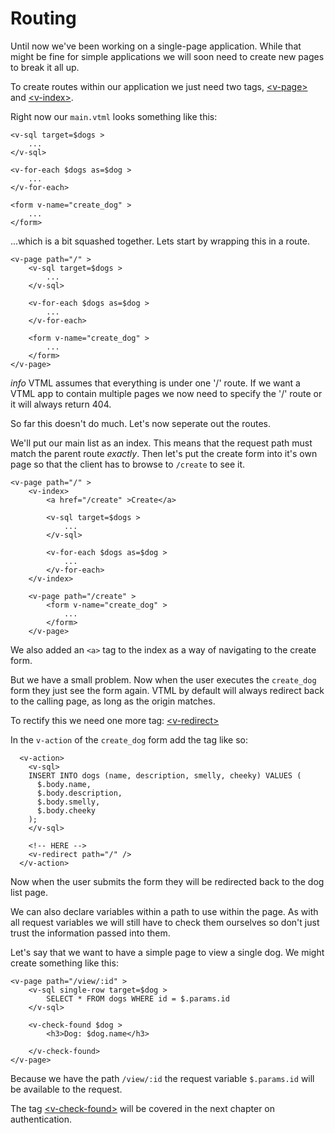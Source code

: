 
# Routing

Until now we've been working on a single-page application. While that might be fine for simple applications we will soon need to create new pages to break it all up.

To create routes within our application we just need two tags, <a class="link" href="/reference#v-page" >&lt;v-page&gt;</a> and <a class="link" href="/reference#v-index" >&lt;v-index&gt;</a>.


Right now our `main.vtml` looks something like this:

```
<v-sql target=$dogs >
    ...
</v-sql>

<v-for-each $dogs as=$dog >
    ...
</v-for-each>

<form v-name="create_dog" >
    ...
</form>
```

...which is a bit squashed together. Lets start by wrapping this in a route.

```
<v-page path="/" >
    <v-sql target=$dogs >
        ...
    </v-sql>

    <v-for-each $dogs as=$dog >
        ...
    </v-for-each>

    <form v-name="create_dog" >
        ...
    </form>
</v-page>
```

<article class="secondary-container" >
<i>info</i>
VTML assumes that everything is under one '/' route. If we want a VTML app to contain multiple pages we now need to specify the '/' route or it will always return 404.
</article>

So far this doesn't do much. Let's now seperate out the routes.

We'll put our main list as an index. This means that the request path must match the parent route _exactly_. Then let's put the create form into it's own page so that the client has to browse to `/create` to see it.

```
<v-page path="/" >
    <v-index>
        <a href="/create" >Create</a>

        <v-sql target=$dogs >
            ...
        </v-sql>

        <v-for-each $dogs as=$dog >
            ...
        </v-for-each>
    </v-index>

    <v-page path="/create" >
        <form v-name="create_dog" >
            ...
        </form>
    </v-page>
```

We also added an `<a>` tag to the index as a way of navigating to the create form.

But we have a small problem. Now when the user executes the `create_dog` form they just see the form again. VTML by default will always redirect back to the calling page, as long as the origin matches.

To rectify this we need one more tag: <a class="link" href="/reference#v-redirect" >&lt;v-redirect&gt;</a>

In the `v-action` of the `create_dog` form add the tag like so:
```
  <v-action>
    <v-sql>
    INSERT INTO dogs (name, description, smelly, cheeky) VALUES (
      $.body.name,
      $.body.description,
      $.body.smelly,
      $.body.cheeky
    );
    </v-sql>

    <!-- HERE -->
    <v-redirect path="/" />
  </v-action>
```

Now when the user submits the form they will be redirected back to the dog list page.

We can also declare variables within a path to use within the page. As with all request variables we will still have to check them ourselves so don't just trust the information passed into them.

Let's say that we want to have a simple page to view a single dog. We might create something like this:

```
<v-page path="/view/:id" >
    <v-sql single-row target=$dog >
        SELECT * FROM dogs WHERE id = $.params.id
    </v-sql>

    <v-check-found $dog >
        <h3>Dog: $dog.name</h3>

    </v-check-found>
</v-page>
```

Because we have the path `/view/:id` the request variable `$.params.id` will be available to the request.

The tag <a class="link" href="/reference#v-check-found" >&lt;v-check-found&gt;</a> will be covered in the next chapter on authentication.

